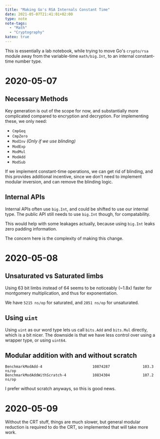 ```yaml
---
title: "Making Go's RSA Internals Constant Time"
date: 2021-05-07T21:41:01+02:00
type: note
note-tags:
  - "Math"
  - "Cryptography"
katex: true
---
```


This is essentially a lab notebook, while trying to move Go's
`crypto/rsa` module away from the variable-time `math/big.Int`, to an
internal constant-time number type.

# 2020-05-07

## Necessary Methods

Key generation is out of the scope for now, and substantially more
complicated compared to encryption and decryption.
For implementing these, we only need:

- `CmpGeq`
- `CmpZero`
- `ModInv` *(Only if we use blinding)*
- `ModExp`
- `ModMul`
- `ModAdd`
- `ModSub`

If we implement constant-time operations, we can get rid of blinding,
and this provides additional incentive, since we don't need
to implement modular inversion, and can remove the blinding logic.

## Internal APIs

Internal APIs often use `big.Int`, and could be shifted to use
our internal type. The public API still needs to use `big.Int` though,
for compatability.

This would help with some leakages actually, because using `big.Int`
leaks zero padding information.

The concern here is the complexity of making this change.

# 2020-05-08

## Unsaturated vs Saturated limbs

Using 63 bit limbs instead of 64 seems to be noticeably (~1.8x) faster
for montgomery multiplication, and thus for exponentiation.

We have `5215 ns/op` for saturated, and `2851 ns/op` for unsaturated.

## Using `uint`

Using `uint` as our word type lets us call `bits.Add` and `bits.Mul`
directly, which is a bit nicer. The downside is that we have less
control over using a wrapper type, or using `uint64`.

## Modular addition with and without scratch

```
BenchmarkModAdd-4                       10874287               103.3 ns/op
BenchmarkModAddWithScratch-4            10834304               107.2 ns/op
```

I prefer without scratch anyways, so this is good news.

# 2020-05-09

Without the CRT stuff, things are much slower, but general modular reduction
is required to do the CRT, so implemented that will take more work.

